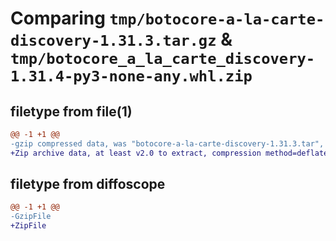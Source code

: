# Comparing `tmp/botocore-a-la-carte-discovery-1.31.3.tar.gz` & `tmp/botocore_a_la_carte_discovery-1.31.4-py3-none-any.whl.zip`

## filetype from file(1)

```diff
@@ -1 +1 @@
-gzip compressed data, was "botocore-a-la-carte-discovery-1.31.3.tar", last modified: Fri Jul 14 01:46:06 2023, max compression
+Zip archive data, at least v2.0 to extract, compression method=deflate
```

## filetype from diffoscope

```diff
@@ -1 +1 @@
-GzipFile
+ZipFile
```

